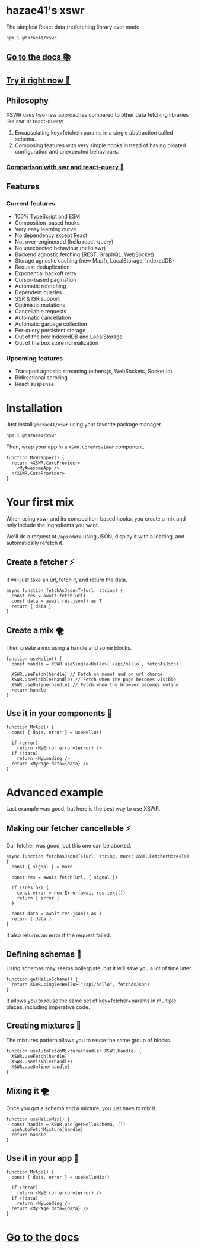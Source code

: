 # hazae41's xswr

The simplest React data (re)fetching library ever made

```bash
npm i @hazae41/xswr
```

## [Go to the docs 📚](https://xswr.hazae41.me)

## [Try it right now 🚀](https://test.xswr.hazae41.me)

## Philosophy

XSWR uses two new approaches compared to other data fetching libraries like swr or react-query:
1) Encapsulating key+fetcher+params in a single abstraction called schema.
2) Composing features with very simple hooks instead of having bloated configuration and unexpected behaviours.

### [Comparison with swr and react-query 💩](https://xswr.hazae41.me/faq/comparison)

## Features

### Current features

- 100% TypeScript and ESM
- Composition-based hooks
- Very easy learning curve
- No dependency except React
- Not over-engineered (hello react-query)
- No unexpected behaviour (hello swr)
- Backend agnostic fetching (REST, GraphQL, WebSocket)
- Storage agnostic caching (new Map(), LocalStorage, IndexedDB)
- Request deduplication
- Exponential backoff retry
- Cursor-based pagination
- Automatic refetching
- Dependent queries
- SSR & ISR support
- Optimistic mutations
- Cancellable requests
- Automatic cancellation 
- Automatic garbage collection
- Per-query persistent storage
- Out of the box IndexedDB and LocalStorage
- Out of the box store normalization

### Upcoming features

- Transport agnostic streaming (ethers.js, WebSockets, Socket.io)
- Bidirectional scrolling
- React suspense

# Installation

Just install `@hazae41/xswr` using your favorite package manager.

```bash
npm i @hazae41/xswr
```

Then, wrap your app in a `XSWR.CoreProvider` component.

```tsx
function MyWrapper() {
  return <XSWR.CoreProvider>
    <MyAwesomeApp />
  </XSWR.CoreProvider>
}
```

# Your first mix

When using xswr and its composition-based hooks, you create a mix and only include the ingredients you want.

We'll do a request at `/api/data` using JSON, display it with a loading, and automatically refetch it.

## Create a fetcher ⚡️

It will just take an url, fetch it, and return the data.

```tsx
async function fetchAsJson<T>(url: string) {
  const res = await fetch(url)
  const data = await res.json() as T
  return { data }
}
```

## Create a mix 🌪

Then create a mix using a handle and some blocks.

```tsx
function useHello() {
  const handle = XSWR.useSingle<Hello>(`/api/hello`, fetchAsJson)
  
  XSWR.useFetch(handle) // Fetch on mount and on url change
  XSWR.useVisible(handle) // Fetch when the page becomes visible
  XSWR.useOnline(handle) // Fetch when the browser becomes online
  return handle
}
```

## Use it in your components 🚀

```tsx
function MyApp() {
  const { data, error } = useHello()

  if (error)
    return <MyError error={error} />
  if (!data)
    return <MyLoading />
  return <MyPage data={data} />
}
```

# Advanced example

Last example was good, but here is the best way to use XSWR.

## Making our fetcher cancellable ⚡️

Our fetcher was good, but this one can be aborted.

```tsx
async function fetchAsJson<T>(url: string, more: XSWR.FetcherMore<T>) {
  const { signal } = more

  const res = await fetch(url, { signal })

  if (!res.ok) {
    const error = new Error(await res.text())
    return { error }
  }

  const data = await res.json() as T
  return { data }
}
```

It also returns an error if the request failed.

## Defining schemas 📐

Using schemas may seems boilerplate, but it will save you a lot of time later.

```tsx
function getHelloSchema() {
  return XSWR.single<Hello>("/api/hello", fetchAsJson)
}
```

It allows you to reuse the same set of key+fetcher+params in multiple places, including imperative code.

## Creating mixtures 🧪

The mixtures pattern allows you to reuse the same group of blocks.

```tsx
function useAutoFetchMixture(handle: XSWR.Handle) {
  XSWR.useFetch(handle)
  XSWR.useVisible(handle)
  XSWR.useOnline(handle)
}
```

## Mixing it 🌪

Once you got a schema and a mixture, you just have to mix it.

```tsx
function useHelloMix() {
  const handle = XSWR.use(getHelloSchema, [])
  useAutoFetchMixture(handle)
  return handle
}
```

## Use it in your app 🚀

```tsx
function MyApp() {
  const { data, error } = useHelloMix()

  if (error)
    return <MyError error={error} />
  if (!data)
    return <MyLoading />
  return <MyPage data={data} />
}
```

# [Go to the docs](https://xswr.hazae41.me)